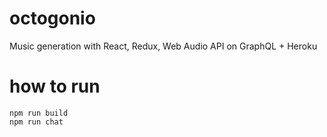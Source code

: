 # octogonio
Music generation with React, Redux, Web Audio API on GraphQL + Heroku

# how to run
    npm run build
    npm run chat